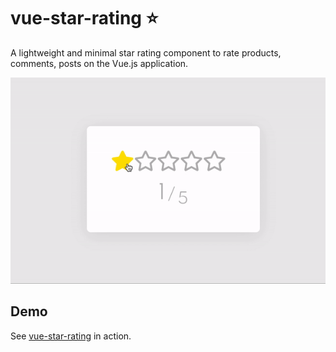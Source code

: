 # vue-star-rating :star: 

A lightweight and minimal star rating component to rate products, comments, posts on the Vue.js application.

![Alt Text](vue-star-rating.gif)
 
 ## Demo
 
 See <a href="https://ramazanerikli.github.io/vue-star-rating/">vue-star-rating</a> in action.


